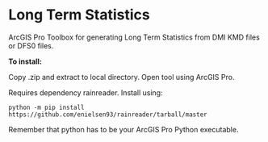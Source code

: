 # Long Term Statistics
 ArcGIS Pro Toolbox for generating Long Term Statistics from DMI KMD files or DFS0 files.

<b>To install:</b>

Copy .zip and extract to local directory. Open tool using ArcGIS Pro.

Requires dependency rainreader. Install using:
```
python -m pip install https://github.com/enielsen93/rainreader/tarball/master
```

Remember that python has to be your ArcGIS Pro Python executable. 

